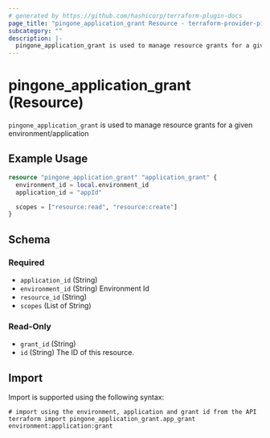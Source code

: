 ```yaml
---
# generated by https://github.com/hashicorp/terraform-plugin-docs
page_title: "pingone_application_grant Resource - terraform-provider-pingone"
subcategory: ""
description: |-
  pingone_application_grant is used to manage resource grants for a given environment/application
---
```


# pingone_application_grant (Resource)

`pingone_application_grant` is used to manage resource grants for a given environment/application

## Example Usage

```terraform
resource "pingone_application_grant" "application_grant" {
  environment_id = local.environment_id
  application_id = "appId"

  scopes = ["resource:read", "resource:create"]
}
```

<!-- schema generated by tfplugindocs -->
## Schema

### Required

- `application_id` (String)
- `environment_id` (String) Environment Id
- `resource_id` (String)
- `scopes` (List of String)

### Read-Only

- `grant_id` (String)
- `id` (String) The ID of this resource.

## Import

Import is supported using the following syntax:

```shell
# import using the environment, application and grant id from the API
terraform import pingone_application_grant.app_grant environment:application:grant
```
